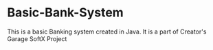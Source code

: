 # Basic-Bank-System
This is a basic Banking system created in Java.
It is a part of Creator's Garage SoftX Project
